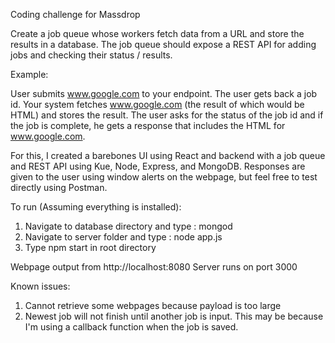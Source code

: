 Coding challenge for Massdrop 

Create a job queue whose workers fetch data from a URL and store the results in a database.
 The job queue should expose a REST API for adding jobs and checking their status / results.

 Example:

 User submits www.google.com to your endpoint. The user gets back a job id.
 Your system fetches www.google.com (the result of which would be HTML) and stores the result.
 The user asks for the status of the job id and if the job is complete, he gets a response that
 includes the HTML for www.google.com.

For this, I created a barebones UI using React and backend with a job queue and REST API using Kue, Node, Express, and MongoDB. Responses are given to the user using window alerts on the webpage, but feel free to test directly using Postman.

To run (Assuming everything is installed):
  1. Navigate to database directory and type : mongod
  2. Navigate to server folder and type : node app.js
  3. Type npm start in root directory
  
Webpage output from http://localhost:8080
Server runs on port 3000
  
Known issues:
  1. Cannot retrieve some webpages because payload is too large
  2. Newest job will not finish until another job is input. This may be because I'm using a callback function when the job is saved.
